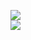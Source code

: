 [![](https://img.shields.io/badge/Made%20With-Github%20Spray-lightgrey.svg?style=for-the-badge&logo=github)](https://github.com/Annihil/github-spray#811)  
[![](https://i.imgur.com/2DrTn0Z.gif)](https://github.com/Annihil/github-spray)